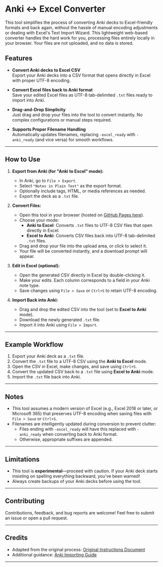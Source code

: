# Anki ↔ Excel Converter

This tool simplifies the process of converting Anki decks to Excel-friendly formats and back again, without the hassle of manual encoding adjustments or dealing with Excel's Text Import Wizard. This lightweight web-based converter handles the hard work for you, processing files entirely locally in your browser. Your files are not uploaded, and no data is stored.

## Features

- **Convert Anki decks to Excel CSV**  
  Export your Anki decks into a CSV format that opens directly in Excel with proper UTF-8 encoding.
  
- **Convert Excel files back to Anki format**  
  Save your edited Excel files as UTF-8 tab-delimited `.txt` files ready to import into Anki.

- **Drag-and-Drop Simplicity**  
  Just drag and drop your files into the tool to convert instantly. No complex configurations or manual steps required.

- **Supports Proper Filename Handling**  
  Automatically updates filenames, replacing `-excel_ready` with `-anki_ready` (and vice versa) for smooth workflows.

---

## How to Use

1. **Export from Anki (for "Anki to Excel" mode):**
   - In Anki, go to `File > Export`.
   - Select `"Notes in Plain Text"` as the export format.
   - Optionally include tags, HTML, or media references as needed.
   - Export the deck as a `.txt` file.

2. **Convert Files:**
   - Open this tool in your browser (hosted on [GitHub Pages here](https://jspann21.github.io/anki_excel_tool/)).
   - Choose your mode:
     - **Anki to Excel**: Converts `.txt` files to UTF-8 CSV files that open directly in Excel.
     - **Excel to Anki**: Converts CSV files back into UTF-8 tab-delimited `.txt` files.
   - Drag and drop your file into the upload area, or click to select it.
   - Your file will be converted instantly, and a download prompt will appear.

3. **Edit in Excel (optional):**
   - Open the generated CSV directly in Excel by double-clicking it.
   - Make your edits. Each column corresponds to a field in your Anki note type.
   - Save changes using `File > Save` or `Ctrl+S` to retain UTF-8 encoding.

4. **Import Back into Anki:**
   - Drag and drop the edited CSV into the tool (set to **Excel to Anki** mode).
   - Download the newly generated `.txt` file.
   - Import it into Anki using `File > Import`.

---

## Example Workflow

1. Export your Anki deck as a `.txt` file.  
2. Convert the `.txt` file to a UTF-8 CSV using the **Anki to Excel** mode.  
3. Open the CSV in Excel, make changes, and save using `Ctrl+S`.  
4. Convert the updated CSV back to a `.txt` file using **Excel to Anki** mode.  
5. Import the `.txt` file back into Anki.

---

## Notes

- This tool assumes a modern version of Excel (e.g., Excel 2016 or later, or Microsoft 365) that preserves UTF-8 encoding when saving files with `File > Save` or `Ctrl+S`.
- Filenames are intelligently updated during conversion to prevent clutter:
  - Files ending with `-excel_ready` will have this replaced with `-anki_ready` when converting back to Anki format.
  - Otherwise, appropriate suffixes are appended.

---

## Limitations

- This tool is **experimental**—proceed with caution. If your Anki deck starts insisting on spelling everything backward, you’ve been warned!  
- Always create backups of your Anki decks before using the tool.

---

## Contributing

Contributions, feedback, and bug reports are welcome! Feel free to submit an issue or open a pull request.

---

## Credits

- Adapted from the original process: [Original Instructions Document](https://docs.google.com/document/u/0/d/12YE_FS6A9ANLTESJNtPP116ti4nNmCBghyoJBRtno_k/mobilebasic?pli=1)
- Additional guidance: [Anki Importing Guide](https://docs.ankiweb.net/importing.html)

---
